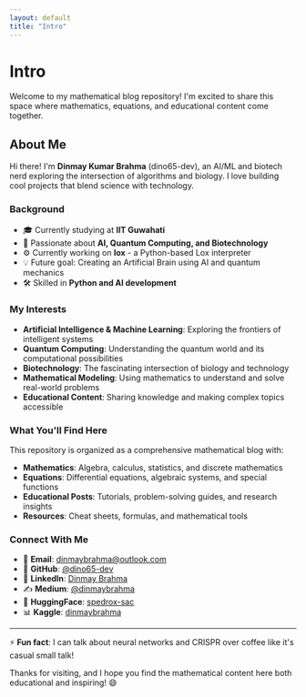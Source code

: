 ```yaml
---
layout: default
title: "Intro"
---
```


# Intro

Welcome to my mathematical blog repository! I'm excited to share this space where mathematics, equations, and educational content come together.

## About Me

Hi there! I'm **Dinmay Kumar Brahma** (dino65-dev), an AI/ML and biotech nerd exploring the intersection of algorithms and biology. I love building cool projects that blend science with technology.

### Background
- 🎓 Currently studying at **IIT Guwahati**
- 🧠 Passionate about **AI, Quantum Computing, and Biotechnology**
- ⚙️ Currently working on **lox** - a Python-based Lox interpreter
- 💡 Future goal: Creating an Artificial Brain using AI and quantum mechanics
- 🛠 Skilled in **Python and AI development**

### My Interests
- **Artificial Intelligence & Machine Learning**: Exploring the frontiers of intelligent systems
- **Quantum Computing**: Understanding the quantum world and its computational possibilities  
- **Biotechnology**: The fascinating intersection of biology and technology
- **Mathematical Modeling**: Using mathematics to understand and solve real-world problems
- **Educational Content**: Sharing knowledge and making complex topics accessible

### What You'll Find Here

This repository is organized as a comprehensive mathematical blog with:
- **Mathematics**: Algebra, calculus, statistics, and discrete mathematics
- **Equations**: Differential equations, algebraic systems, and special functions
- **Educational Posts**: Tutorials, problem-solving guides, and research insights
- **Resources**: Cheat sheets, formulas, and mathematical tools

### Connect With Me

- 📧 **Email**: dinmaybrahma@outlook.com
- 🔗 **GitHub**: [@dino65-dev](https://github.com/dino65-dev)
- 💼 **LinkedIn**: [Dinmay Brahma](https://www.linkedin.com/in/dinmay-brahma-4882aa189)
- ✍️ **Medium**: [@dinmaybrahma](https://medium.com/@dinmaybrahma)
- 🤗 **HuggingFace**: [spedrox-sac](https://huggingface.co/spedrox-sac)
- 📊 **Kaggle**: [dinmaybrahma](https://www.kaggle.com/dinmaybrahma)

---

⚡ **Fun fact**: I can talk about neural networks and CRISPR over coffee like it's casual small talk!

Thanks for visiting, and I hope you find the mathematical content here both educational and inspiring! 😄
